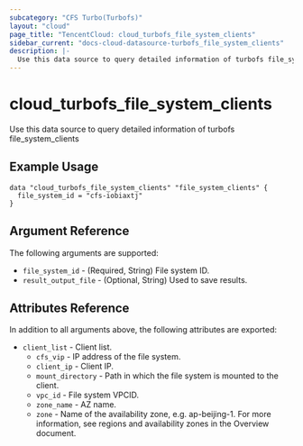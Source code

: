 ```yaml
---
subcategory: "CFS Turbo(Turbofs)"
layout: "cloud"
page_title: "TencentCloud: cloud_turbofs_file_system_clients"
sidebar_current: "docs-cloud-datasource-turbofs_file_system_clients"
description: |-
  Use this data source to query detailed information of turbofs file_system_clients
---
```


# cloud_turbofs_file_system_clients

Use this data source to query detailed information of turbofs file_system_clients

## Example Usage

```hcl
data "cloud_turbofs_file_system_clients" "file_system_clients" {
  file_system_id = "cfs-iobiaxtj"
}
```

## Argument Reference

The following arguments are supported:

* `file_system_id` - (Required, String) File system ID.
* `result_output_file` - (Optional, String) Used to save results.

## Attributes Reference

In addition to all arguments above, the following attributes are exported:

* `client_list` - Client list.
  * `cfs_vip` - IP address of the file system.
  * `client_ip` - Client IP.
  * `mount_directory` - Path in which the file system is mounted to the client.
  * `vpc_id` - File system VPCID.
  * `zone_name` - AZ name.
  * `zone` - Name of the availability zone, e.g. ap-beijing-1. For more information, see regions and availability zones in the Overview document.



